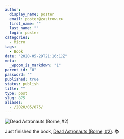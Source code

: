 ```yaml
---
author:
  display_name: poster
  email: poster@zastrow.co
  first_name: ""
  last_name: ""
  login: poster
categories:
  - Micro
tags:
  - Book
date: "2020-05-29T21:16:12Z"
meta:
  _wpcom_is_markdown: "1"
parent_id: "0"
password: ""
published: true
status: publish
title: ""
type: post
slug: 875
aliases:
  - /2020/05/875/
---
```

<p><img src="https://i.gr-assets.com/images/S/compressed.photo.goodreads.com/books/1569673345l/37589179._SY475_.jpg" alt="Dead Astronauts (Borne, #2)" /></p>
<p>Just finished the book, <a href="https://www.goodreads.com/review/show/3290471751?utm_medium=api&amp;utm_source=rss">Dead Astronauts (Borne, #2)</a>. 📚</p>
